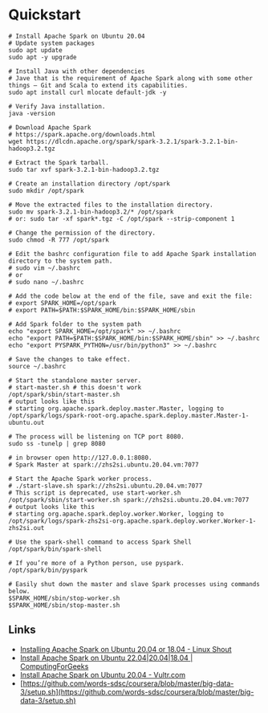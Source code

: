 # Quickstart



```shell
# Install Apache Spark on Ubuntu 20.04
# Update system packages
sudo apt update
sudo apt -y upgrade

# Install Java with other dependencies
# Jave that is the requirement of Apache Spark along with some other things – Git and Scala to extend its capabilities.
sudo apt install curl mlocate default-jdk -y

# Verify Java installation.
java -version

# Download Apache Spark
# https://spark.apache.org/downloads.html
wget https://dlcdn.apache.org/spark/spark-3.2.1/spark-3.2.1-bin-hadoop3.2.tgz

# Extract the Spark tarball.
sudo tar xvf spark-3.2.1-bin-hadoop3.2.tgz

# Create an installation directory /opt/spark
sudo mkdir /opt/spark

# Move the extracted files to the installation directory.
sudo mv spark-3.2.1-bin-hadoop3.2/* /opt/spark
# or: sudo tar -xf spark*.tgz -C /opt/spark --strip-component 1

# Change the permission of the directory.
sudo chmod -R 777 /opt/spark

# Edit the bashrc configuration file to add Apache Spark installation directory to the system path.
# sudo vim ~/.bashrc
# or
# sudo nano ~/.bashrc

# Add the code below at the end of the file, save and exit the file:
# export SPARK_HOME=/opt/spark
# export PATH=$PATH:$SPARK_HOME/bin:$SPARK_HOME/sbin

# Add Spark folder to the system path
echo "export SPARK_HOME=/opt/spark" >> ~/.bashrc
echo "export PATH=$PATH:$SPARK_HOME/bin:$SPARK_HOME/sbin" >> ~/.bashrc
echo "export PYSPARK_PYTHON=/usr/bin/python3" >> ~/.bashrc

# Save the changes to take effect.
source ~/.bashrc

# Start the standalone master server.
# start-master.sh # this doesn't work
/opt/spark/sbin/start-master.sh
# output looks like this
# starting org.apache.spark.deploy.master.Master, logging to /opt/spark/logs/spark-root-org.apache.spark.deploy.master.Master-1-ubuntu.out

# The process will be listening on TCP port 8080.
sudo ss -tunelp | grep 8080

# in browser open http://127.0.0.1:8080.
# Spark Master at spark://zhs2si.ubuntu.20.04.vm:7077 

# Start the Apache Spark worker process.
# ./start-slave.sh spark://zhs2si.ubuntu.20.04.vm:7077
# This script is deprecated, use start-worker.sh
/opt/spark/sbin/start-worker.sh spark://zhs2si.ubuntu.20.04.vm:7077
# output looks like this
# starting org.apache.spark.deploy.worker.Worker, logging to /opt/spark/logs/spark-zhs2si-org.apache.spark.deploy.worker.Worker-1-zhs2si.out

# Use the spark-shell command to access Spark Shell
/opt/spark/bin/spark-shell

# If you’re more of a Python person, use pyspark.
/opt/spark/bin/pyspark

# Easily shut down the master and slave Spark processes using commands below.
$SPARK_HOME/sbin/stop-worker.sh
$SPARK_HOME/sbin/stop-master.sh
```



## Links

* [Installing Apache Spark on Ubuntu 20.04 or 18.04 - Linux Shout](https://www.how2shout.com/linux/installing-apache-spark-on-ubuntu-20-04-or-18-04/)
* [Install Apache Spark on Ubuntu 22.04|20.04|18.04 | ComputingForGeeks](https://computingforgeeks.com/how-to-install-apache-spark-on-ubuntu-debian/)
* [Install Apache Spark on Ubuntu 20.04 - Vultr.com](https://www.vultr.com/docs/install-apache-spark-on-ubuntu-20-04/)
* [https://github.com/words-sdsc/coursera/blob/master/big-data-3/setup.sh](https://github.com/words-sdsc/coursera/blob/master/big-data-3/setup.sh)

